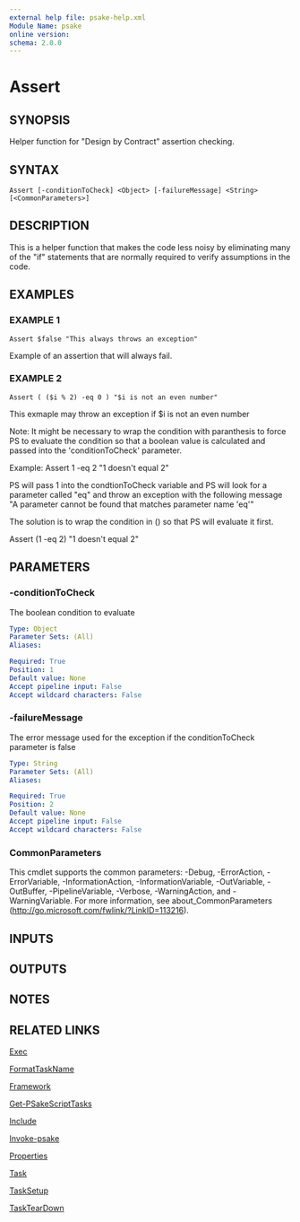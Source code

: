 ```yaml
---
external help file: psake-help.xml
Module Name: psake
online version:
schema: 2.0.0
---
```


# Assert

## SYNOPSIS
Helper function for "Design by Contract" assertion checking.

## SYNTAX

```
Assert [-conditionToCheck] <Object> [-failureMessage] <String> [<CommonParameters>]
```

## DESCRIPTION
This is a helper function that makes the code less noisy by eliminating many of the "if" statements that are normally required to verify assumptions in the code.

## EXAMPLES

### EXAMPLE 1
```
Assert $false "This always throws an exception"
```

Example of an assertion that will always fail.

### EXAMPLE 2
```
Assert ( ($i % 2) -eq 0 ) "$i is not an even number"
```

This exmaple may throw an exception if $i is not an even number

Note:
It might be necessary to wrap the condition with paranthesis to force PS to evaluate the condition
so that a boolean value is calculated and passed into the 'conditionToCheck' parameter.

Example:
    Assert 1 -eq 2 "1 doesn't equal 2"

PS will pass 1 into the condtionToCheck variable and PS will look for a parameter called "eq" and
throw an exception with the following message "A parameter cannot be found that matches parameter name 'eq'"

The solution is to wrap the condition in () so that PS will evaluate it first.

Assert (1 -eq 2) "1 doesn't equal 2"

## PARAMETERS

### -conditionToCheck
The boolean condition to evaluate

```yaml
Type: Object
Parameter Sets: (All)
Aliases:

Required: True
Position: 1
Default value: None
Accept pipeline input: False
Accept wildcard characters: False
```

### -failureMessage
The error message used for the exception if the conditionToCheck parameter is false

```yaml
Type: String
Parameter Sets: (All)
Aliases:

Required: True
Position: 2
Default value: None
Accept pipeline input: False
Accept wildcard characters: False
```

### CommonParameters
This cmdlet supports the common parameters: -Debug, -ErrorAction, -ErrorVariable, -InformationAction, -InformationVariable, -OutVariable, -OutBuffer, -PipelineVariable, -Verbose, -WarningAction, and -WarningVariable.
For more information, see about_CommonParameters (http://go.microsoft.com/fwlink/?LinkID=113216).

## INPUTS

## OUTPUTS

## NOTES

## RELATED LINKS

[Exec]()

[FormatTaskName]()

[Framework]()

[Get-PSakeScriptTasks]()

[Include]()

[Invoke-psake]()

[Properties]()

[Task]()

[TaskSetup]()

[TaskTearDown]()

